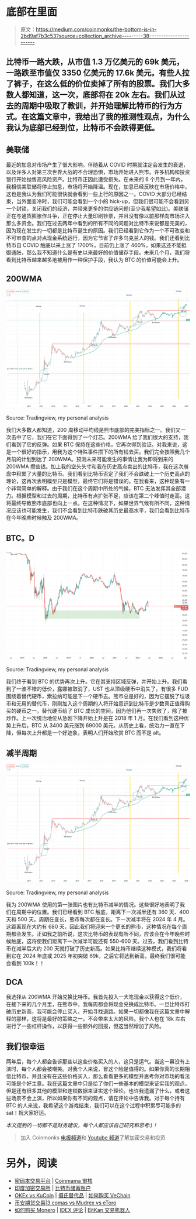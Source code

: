 # 底部在里面

> 原文：<https://medium.com/coinmonks/the-bottom-is-in-2bd9af7b3c53?source=collection_archive---------38----------------------->

## 比特币一路大跌，从市值 1.3 万亿美元的 69k 美元，一路跌至市值仅 3350 亿美元的 17.6k 美元。有些人拉了裤子，在这么低的价位卖掉了所有的股票。我们大多数人都知道，这一次，底部将在 20k 左右。我们从过去的周期中吸取了教训，并开始理解比特币的行为方式。在这篇文章中，我给出了我的推测性观点，为什么我认为底部已经到位，比特币不会跌得更低。

## 美联储

最近的加息对市场产生了很大影响。伴随着从 COVID 时期就注定会发生的衰退，以及许多人对第三次世界大战的不合理恐惧，市场开始进入熊市。许多机构和投资银行开始抛售高风险资产。比特币正因此遭受损失。在未来的 6 个月到一年内，我相信美联储将停止加息，市场将开始降温。现在，加息已经反映在市场价格中，这也是我认为我们可能很快就会看到一些上行的原因之一。COVID 大部分已经结束，当外面变冷时，我们可能会看到一个小的 hick-up，但我们很可能不会看到另一个封锁，关闭我们的经济，并带来更多的供应链问题(至少我希望如此)。美联储正在与通货膨胀作斗争，正在停止大量印刷钞票，并且没有像以前那样向市场注入那么多资金。我们在过去两年中看到的所有不同的问题对比特币来说都是完美的，因为现在发生的一切都是比特币诞生的原因。我们已经看到它作为一个不可改变和不可审查的点对点现金系统运行，因为它节省了许多乌克兰人的钱。我们还看到比特币自 COVID 触底以来上涨了 1700%，目前仍上涨了 460%，如果这还不能抵御通胀，那么我不知道什么是有史以来最好的价值储存手段。未来几个月，我们将看到比特币越来越多地被用作一种保护手段，我认为 BTC 的价值可能会上升。

## 200WMA

![](img/56f52ca218c8bc4bb5140f9691ae732d.png)

Source: Tradingview, my personal analysis

我们大多数人都知道，200 周移动平均线是熊市底部的完美指标之一。我们又一次击中了它，我们在它下面得到了一个灯芯。200WMA 给了我们很大的支持，我们看到了它的反弹。如果 BTC 保持在这些价格，它再次得到验证。对我来说，这是一个很好的指示，用我为这个特殊事件攒下的所有钱去买。我们完全按照我几个月前的计划到达了 200WMA。预测未来可能发生的事情让我为即将到来的 200WMA 攒些钱。加上我的空头头寸和我在历史高点卖出的比特币，我在这次崩盘中积累了大量的比特币。我们看到比特币否定了我们不会跌破上一个历史高点的理论，这再次表明模型只是模型，最终它们将是错误的。在我看来，这种现象有一个非常简单的解释。由于我们在这个周期中所处的气候，BTC 无法发挥其全部潜力。根据模型和过去的周期，比特币有点扩张不足，应该在第二个峰值时走高。这将最终导致熊市底部也向上一点。在这种情况下，如果世界气候有所不同，这种情况应该也可能发生，我们不会看到比特币跌破其历史最高水平，我们会看到比特币在今年晚些时候触及 200WMA。

## BTC。D

![](img/046e1cb05e34be945842090db1c694bf.png)

Source: Tradingview, my personal analysis

我们终于看到 BTC 的优势再次上升。它在其支持区域反弹，并开始上升。我们看到了一波不错的低价，露娜被取消了，UST 也从顶级硬币中消失了。有很多 FUD 围绕着替代硬币，索拉纳可能是下一个硬币去。熊市总是好的，因为它摆脱了垃圾币和无用的替代币，刚刚加入这个周期的人将开始意识到比特币是少数真正值得购买的硬币之一。替代硬币给了 BTC 成长的空间，因为他们再一次失败了，除了被炒作。上一次统治地位从急剧下降开始上升是在 2018 年 1 月。在我们看到这种优势上升后，BTC 从 3400 美元涨到 69000 美元。从历史上看，统治力一直在下降，但每次上升都是一个好迹象，表明人们开始欣赏 BTC 而不是 alt。

## **减半周期**

![](img/f0d3fe199b1dac14956d9bd660456f87.png)

Source: Tradingview, my personal analysis

我为 200WMA 使用的第一张图片也有比特币减半的情况。这些很好地表明了我们在周期中的位置。我们已经看到 BTC 触底，距离下一次减半还有 360 天、400 天和 500 天。周期在变长，熊市每次都在变长。下一次减半将在 2024 年 4 月。这距离现在大约有 680 天，因此我们将迎来一个更长的熊市，这种情况在每个周期都会发生。正如我之前所说，这次比特币的表现有所不同，应该会在今年晚些时候触底，这将使我们距离下一次减半可能还有 550-600 天。过去，我们看到比特币在减半后大约 200 天就打破了历史新高。如果比特币继续这种模式，我们将看到它在 2024 年底或 2025 年初突破 69k，之后它将达到新高，最终我们很可能会看到 100k！！

## **DCA**

我选择从 200WMA 开始兑换比特币。我首先投入一大笔现金以获得这个低价，在接下来的几个月里，在熊市中，我每周都会将现金兑换成比特币。一旦比特币打破历史新高，我可能会停止买入，开始寻找退路。如果一切都像我在这篇文章中解释的那样，这将是最好的策略之一，不会带来太大的风险。我个人也在 18k 左右进行了一些杠杆操作，以获得一些额外的回报，但这当然增加了风险。

## **我们很幸运**

两年后，每个人都会告诉那些以这些价格买入的人，这只是运气。当这一幕没有上演时，每个人都会被嘲笑。对我个人来说，冒这个险是值得的。如果你真的长期相信比特币，并且没有在这些价格买入，那么看看更多的模型并思考你对市场的看法可能是个好主意。我在这篇文章中只是给了你们一些基本的模型来证实我的观点，但是还有很多其他的模型和连锁数据来证实这个理论。也许我遗漏了什么，或者这些场景不会上演，所以如果你有不同的观点，请在评论中告诉我。对于每个持有 BTC 的人来说，我希望这个游戏结束，我们可以在这个过程中积累尽可能多的 sat！祝大家好运。

*本文提到的一切都不是财务建议，每个人都应该自己研究和思考:)！*

> 加入 Coinmonks [电报频道](https://t.me/coincodecap)和 [Youtube 频道](https://www.youtube.com/c/coinmonks/videos)了解加密交易和投资

# 另外，阅读

*   [密码本交易平台](/coinmonks/top-10-crypto-copy-trading-platforms-for-beginners-d0c37c7d698c) | [Coinmama 审核](/coinmonks/coinmama-review-ace5641bde6e)
*   [印度加密交易所](/coinmonks/bitcoin-exchange-in-india-7f1fe79715c9) | [比特币储蓄账户](/coinmonks/bitcoin-savings-account-e65b13f92451)
*   [OKEx vs KuCoin](https://coincodecap.com/okex-kucoin) | [摄氏替代品](https://coincodecap.com/celsius-alternatives) | [如何购买 VeChain](https://coincodecap.com/buy-vechain)
*   [币安期货交易](https://coincodecap.com/binance-futures-trading)|[3 comas vs Mudrex vs eToro](https://coincodecap.com/mudrex-3commas-etoro)
*   [如何购买 Monero](https://coincodecap.com/buy-monero) | [IDEX 评论](https://coincodecap.com/idex-review) | [BitKan 交易机器人](https://coincodecap.com/bitkan-trading-bot)
